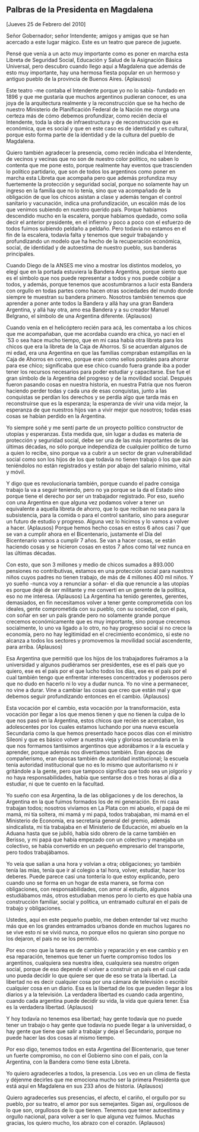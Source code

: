 Palbras de la Presidenta en Magdalena
-------------------------------------

[Jueves 25 de Febrero del 2010]

Señor Gobernador; señor Intendente; amigos y amigas que se han acercado
a este lugar mágico. Este es un teatro que parece de juguete.

Pensé que venía a un acto muy importante como es poner en marcha esta
Libreta de Seguridad Social, Educación y Salud de la Asignación Básica
Universal, pero descubro cuando llego aquí a Magdalena que además de
esto muy importante, hay una hermosa fiesta popular en un hermoso y
antiguo pueblo de la provincia de Buenos Aires. (Aplausos)

Este teatro -me contaba el Intendente porque yo no lo sabía- fundado en
1896 y que me gustaría que muchos argentinos pudieran conocer, es una
joya de la arquitectura realmente y la reconstrucción que se ha hecho de
nuestro Ministerio de Planificación Federal de la Nación me otorga una
certeza más de cómo debemos profundizar, como recién decía el
Intendente, toda la obra de infraestructura y de reconstrucción que es
económica, que es social y que en este caso es de identidad y es
cultural, porque esto forma parte de la identidad y de la cultura del
pueblo de Magdalena.

Quiero también agradecer la presencia, como recién indicaba el
Intendente, de vecinos y vecinas que no son de nuestro color político,
no saben lo contenta que me pone esto, porque realmente hay eventos que
trascienden lo político partidario, que son de todos los argentinos como
poner en marcha esta Libreta que acompaña pero que además profundiza muy
fuertemente la protección y seguridad social, porque no solamente hay un
ingreso en la familia que no lo tenía, sino que va acompañado de la
obligación de que los chicos asistan a clase y además tengan el control
sanitario y vacunación, indica una profundización, un escalón más de los
que venimos subiendo en nuestro querido país. Porque habíamos descendido
mucho en la escalera, porque habíamos quedado, como solía decir el
anterior presidente, en el infierno y poco a poco con el esfuerzo de
todos fuimos subiendo peldaño a peldaño. Pero todavía no estamos en el
fin de la escalera, todavía falta y tenemos que seguir trabajando y
profundizando un modelo que ha hecho de la recuperación económica,
social, de identidad y de autoestima de nuestro pueblo, sus banderas
principales.

Cuando Diego de la ANSES me vino a mostrar los distintos modelos, yo
elegí que en la portada estuviera la Bandera Argentina, porque siento
que es el símbolo que nos puede representar a todos y nos puede cobijar
a todos, y además, porque tenemos que acostumbrarnos a lucir esta
Bandera con orgullo en todas partes como hacen otras sociedades del
mundo donde siempre te muestran su bandera primero. Nosotros también
tenemos que aprender a poner ante todos la Bandera y allá hay una gran
Bandera Argentina, y allá hay otra, amo esa Bandera y a su creador
Manuel Belgrano, el símbolo de una Argentina diferente. (Aplausos)

Cuando venía en el helicóptero recién para acá, les comentaba a los
chicos que me acompañaban, que me acordaba cuando era chica, yo nací en
el ´53 o sea hace mucho tiempo, que en mi casa había otra libreta para
los chicos que era la libreta de la Caja de Ahorros. Si se acuerdan
algunos de mi edad, era una Argentina en que las familias compraban
estampillas en la Caja de Ahorros en correo, porque eran como sellos
postales para ahorrar para ese chico; significaba que ese chico cuando
fuera grande iba a poder tener los recursos necesarios para poder
estudiar y capacitarse. Ese fue el gran símbolo de la Argentina del
progreso y de la movilidad social. Después fueron pasando cosas en
nuestra historia, en nuestra Patria que nos fueron haciendo perder todas
y cada una de esas conquistas, junto a las conquistas se perdían los
derechos y se perdía algo que tarda más en reconstruirse que es la
esperanza; la esperanza de vivir una vida mejor, la esperanza de que
nuestros hijos van a vivir mejor que nosotros; todas esas cosas se
habían perdido en la Argentina.

Yo siempre soñé y me sentí parte de un proyecto político constructor de
utopías y esperanzas. Esta medida que, sin lugar a dudas es materia de
protección y seguridad social, debe ser una de las más importantes de
las últimas décadas, no sólo porque independiza de cualquier político de
turno a quien lo recibe, sino porque va a cubrir a un sector de gran
vulnerabilidad social como son los hijos de los que todavía no tienen
trabajo ó los que aún teniéndolos no están registrados y están por abajo
del salario mínimo, vital y móvil.

Y digo que es revolucionaria también, porque cuando el padre consiga
trabajo la va a seguir teniendo, pero no ya porque se la da el Estado
sino porque tiene el derecho por ser un trabajador registrado. Por eso,
sueño con una Argentina en que alguna vez podamos volver a tener un
equivalente a aquella libreta de ahorro, que lo que reciban no sea para
la subsistencia, para la comida o para el control sanitario, sino para
asegurar un futuro de estudio y progreso. Alguna vez lo hicimos y lo
vamos a volver a hacer. (Aplausos) Porque hemos hecho cosas en estos 6
años casi 7 que se van a cumplir ahora en el Bicentenario, justamente el
Día del Bicentenario vamos a cumplir 7 años. Se van a hacer cosas, se
están haciendo cosas y se hicieron cosas en estos 7 años como tal vez
nunca en las últimas décadas.

Con esto, que son 3 millones y medio de chicos sumados a 893.000
pensiones no contributivas, estamos en una protección social para
nuestros niños cuyos padres no tienen trabajo, de más de 4 millones 400
mil niños. Y yo sueño -nunca voy a renunciar a soñar- el día que
renuncie a las utopías es porque dejé de ser militante y me convertí en
un gerente de la política, eso no me interesa. (Aplausos) La Argentina
ha tenido gerentes, gerentes, demasiados, en fin necesitamos volver a
tener gente comprometida con los ideales, gente comprometida con su
pueblo, con su sociedad, con el país, con soñar en ser un país grande
pero no solamente grande porque crecemos económicamente que es muy
importante, sino porque crecemos socialmente, lo uno va ligado a lo
otro, no hay progreso social si no crece la economía, pero no hay
legitimidad en el crecimiento económico, si este no alcanza a todos los
sectores y promovemos la movilidad social ascendente, para arriba.
(Aplausos)

Esa Argentina que permitió que los hijos de los trabajadores fuéramos a
la universidad y algunos pudiéramos ser presidentes, ese es el país que
yo quiero, ese es el país por el que lucho todos los días, ese es el
país por el cual también tengo que enfrentar intereses concentrados y
poderosos pero que no dudo en hacerlo ni lo voy a dudar nunca. Yo no
vine a permanecer, no vine a durar. Vine a cambiar las cosas que creo
que están mal y que debemos seguir profundizando entonces en el cambio.
(Aplausos)

Esta vocación por el cambio, esta vocación por la transformación, esta
vocación por llegar a los que menos tienen y que no tienen la culpa de
lo que nos pasó en la Argentina, estos chicos que recién se acercaban,
los adolescentes por los cuales estamos luchando por una nueva escuela
Secundaria como la que hemos presentado hace pocos días con el ministro
Sileoni y que es básico volver a nuestra vieja y gloriosa secundaria en
la que nos formamos tantísimos argentinos que adorábamos ir a la escuela
y aprender, porque además nos divertíamos también. Eran épocas de
compañerismo, eran épocas también de autoridad institucional; la escuela
tenía autoridad institucional que no es lo mismo que autoritarismo ni ir
gritándole a la gente, pero que tampoco significa que todo sea un
jolgorio y no haya responsabilidades, había que sentarse dos o tres
horas al día a estudiar, ni que te cuento en la facultad.

Yo sueño con esa Argentina, la de las obligaciones y de los derechos, la
Argentina en la que fuimos formados los de mi generación. En mi casa
trabajan todos; nosotros vivíamos en La Plata con mi abuelo, el papá de
mi mamá, mi tía soltera, mi mamá y mi papá, todos trabajaban, mi mamá en
el Ministerio de Economía, era secretaria general del gremio, además
sindicalista, mi tía trabajaba en el Ministerio de Educación, mi abuelo
en la Aduana hasta que se jubiló, había sido obrero de la carne también
en Berisso, y mi papá que había empezado con un colectivo y manejaba un
colectivo, se había convertido en un pequeño empresario del transporte,
pero todos trabajábamos.

Yo veía que salían a una hora y volvían a otra; obligaciones; yo también
tenía las mías, tenía que ir al colegio a tal hora, volver, estudiar,
hacer los deberes. Puede parece casi una tontería lo que estoy
explicando, pero cuando uno se forma en un hogar de esta manera, se
forma con obligaciones, con responsabilidades, con amor al estudio,
algunos estudiábamos más, otros estudiaban menos pero lo cierto es que
había una construcción familiar, social y política, un entramado
cultural en el país de trabajo y obligaciones.

Ustedes, aquí en este pequeño pueblo, me deben entender tal vez mucho
más que en los grandes entramados urbanos donde en muchos lugares no se
vive esto ni se vivió nunca, no porque ellos no quieran sino porque no
los dejaron, el país no se los permitió.

Por eso creo que la tarea es de cambio y reparación y en ese cambio y en
esa reparación, tenemos que tener un fuerte compromiso todos los
argentinos, cualquiera sea nuestra idea, cualquiera sea nuestro origen
social, porque de eso depende el volver a construir un país en el cual
cada uno pueda decidir lo que quiere ser que de eso se trata la
libertad. La libertad no es decir cualquier cosa por una cámara de
televisión o escribir cualquier cosa en un diario. Esa es la libertad de
los que pueden llegar a los diarios y a la televisión. La verdadera
libertad es cuando cada argentino, cuando cada argentina puede decidir
su vida, la vida que quiera tener. Esa es la verdadera libertad.
(Aplausos)

Y hoy todavía no tenemos esa libertad; hay gente todavía que no puede
tener un trabajo o hay gente que todavía no puede llegar a la
universidad, o hay gente que tiene que salir a trabajar y deja el
Secundario, porque no puede hacer las dos cosas al mismo tiempo.

Por eso digo, tenemos todos en esta Argentina del Bicentenario, que
tener un fuerte compromiso, no con el Gobierno sino con el país, con la
Argentina, con la Bandera como tiene esta Libreta.

Yo quiero agradecerles a todos, la presencia. Los veo en un clima de
fiesta y déjenme decirles que me emociona mucho ser la primera
Presidenta que está aquí en Magdalena en sus 233 años de historia.
(Aplausos)

Quiero agradecerles sus presencias, el afecto, el cariño, el orgullo por
su pueblo, por su teatro, el amor por sus semejantes. Sigan así,
orgullosos de lo que son, orgullosos de lo que tienen. Tenemos que tener
autoestima y orgullo nacional, para volver a ser lo que alguna vez
fuimos. Muchas gracias, los quiero mucho, los abrazo con el corazón.
(Aplausos)

 

